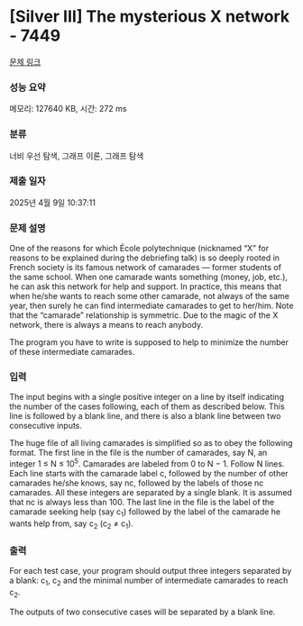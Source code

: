# [Silver III] The mysterious X network - 7449 

[문제 링크](https://www.acmicpc.net/problem/7449) 

### 성능 요약

메모리: 127640 KB, 시간: 272 ms

### 분류

너비 우선 탐색, 그래프 이론, 그래프 탐색

### 제출 일자

2025년 4월 9일 10:37:11

### 문제 설명

<p>One of the reasons for which École polytechnique (nicknamed “X” for reasons to be explained during the debriefing talk) is so deeply rooted in French society is its famous network of camarades — former students of the same school. When one camarade wants something (money, job, etc.), he can ask this network for help and support. In practice, this means that when he/she wants to reach some other camarade, not always of the same year, then surely he can find intermediate camarades to get to her/him. Note that the “camarade” relationship is symmetric. Due to the magic of the X network, there is always a means to reach anybody.</p>

<p>The program you have to write is supposed to help to minimize the number of these intermediate camarades.</p>

### 입력 

 <p>The input begins with a single positive integer on a line by itself indicating the number of the cases following, each of them as described below. This line is followed by a blank line, and there is also a blank line between two consecutive inputs.</p>

<p>The huge file of all living camarades is simplified so as to obey the following format. The first line in the file is the number of camarades, say N, an integer 1 ≤ N ≤ 10<sup>5</sup>. Camarades are labeled from 0 to N − 1. Follow N lines. Each line starts with the camarade label c, followed by the number of other camarades he/she knows, say nc, followed by the labels of those nc camarades. All these integers are separated by a single blank. It is assumed that nc is always less than 100. The last line in the file is the label of the camarade seeking help (say c<sub>1</sub>) followed by the label of the camarade he wants help from, say c<sub>2</sub> (c<sub>2</sub> ≠ c<sub>1</sub>).</p>

### 출력 

 <p>For each test case, your program should output three integers separated by a blank: c<sub>1</sub>, c<sub>2</sub> and the minimal number of intermediate camarades to reach c<sub>2</sub>.</p>

<p>The outputs of two consecutive cases will be separated by a blank line.</p>

